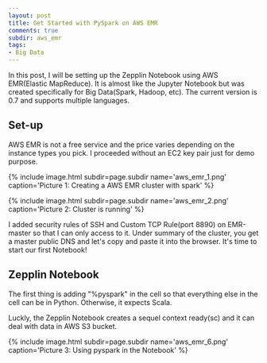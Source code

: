 ```yaml
---
layout: post
title: Get Started with PySpark on AWS EMR
comments: true
subdir: aws_emr
tags:
- Big Data
---
```


In this post, I will be setting up the Zepplin Notebook using AWS EMR(Elastic MapReduce). It is almost like the Jupyter Notebook but was created specifically for Big Data(Spark, Hadoop, etc). The current version is 0.7 and supports multiple languages.

## Set-up

AWS EMR is not a free service and the price varies depending on the instance types you pick. I proceeded without an EC2 key pair just for demo purpose.

{% include image.html subdir=page.subdir name='aws_emr_1.png' caption='Picture 1: Creating a AWS EMR cluster with spark' %}

{% include image.html subdir=page.subdir name='aws_emr_2.png' caption='Picture 2: Cluster is running' %}

I added security rules of SSH and Custom TCP Rule(port 8890) on EMR-master so that I can only access to it. Under summary of the cluster, you get a master public DNS and let's copy and paste it into the browser. It's time to start our first Notebook!

## Zepplin Notebook

The first thing is adding "%pyspark" in the cell so that everything else in the cell can be in Python. Otherwise, it expects Scala.

Luckly, the Zepplin Notebook creates a sequel context ready(sc) and it can deal with data in AWS S3 bucket.

{% include image.html subdir=page.subdir name='aws_emr_6.png' caption='Picture 3: Using pyspark in the Notebook' %}

